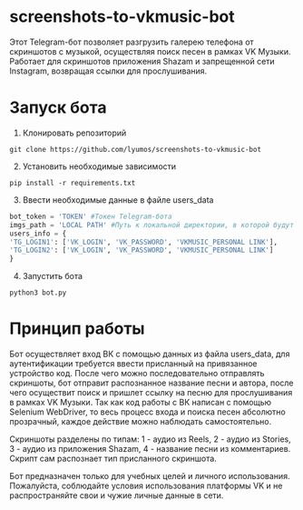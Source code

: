 # screenshots-to-vkmusic-bot

Этот Telegram-бот позволяет разгрузить галерею телефона от скриншотов с музыкой, осуществляя поиск песен в рамках VK Музыки. Работает для скриншотов приложения Shazam и запрещенной сети Instagram, возвращая ссылки для прослушивания.

# Запуск бота

1. Клонировать репозиторий

```
git clone https://github.com/lyumos/screenshots-to-vkmusic-bot
```

2. Установить необходимые зависимости

```
pip install -r requirements.txt
```

3. Ввести необходимые данные в файле users_data

```python
bot_token = 'TOKEN' #Токен Telegram-бота
imgs_path = 'LOCAL PATH' #Путь к локальной директории, в которой будут храниться скриншоты
users_info = {
'TG_LOGIN1': ['VK_LOGIN', 'VK_PASSWORD', 'VKMUSIC_PERSONAL LINK'],
'TG_LOGIN2': ['VK_LOGIN', 'VK_PASSWORD', 'VKMUSIC_PERSONAL LINK']
}
```

4. Запустить бота

```
python3 bot.py
```

# Принцип работы

Бот осуществляет вход ВК с помощью данных из файла users_data, для аутентификации требуется ввести присланный на привязанное устройство код. После чего можно последовательно отправлять скриншоты, бот отправит распознанное название песни и автора, после чего осуществит поиск и пришлет ссылку на песню для прослушивания в рамках VK Музыки. Так как код работы с ВК написан с помощью Selenium WebDriver, то весь процесс входа и поиска песен абсолютно прозрачный, каждое действие можно наблюдать самостоятельно. 

Скриншоты разделены по типам: 1 - аудио из Reels, 2 - аудио из Stories, 3 - аудио из приложения Shazam, 4 - название песни из комментариев. Скрипт сам распознает тип присланного скриншота. 

Бот предназначен только для учебных целей и личного использования. Пожалуйста, соблюдайте условия использования платформы VK и не распространяйте свои и чужие личные данные в сети. 

